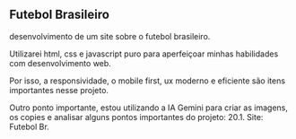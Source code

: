 ## Futebol Brasileiro

desenvolvimento de um site sobre o futebol brasileiro.

Utilizarei html, css e javascript puro para aperfeiçoar minhas habilidades com desenvolvimento web.

Por isso, a responsividade, o mobile first, ux moderno e eficiente são itens importantes nesse projeto.

Outro ponto importante, estou utilizando a IA Gemini para criar as imagens, os copies e analisar alguns pontos importantes do projeto: 20.1. Site: Futebol Br.
